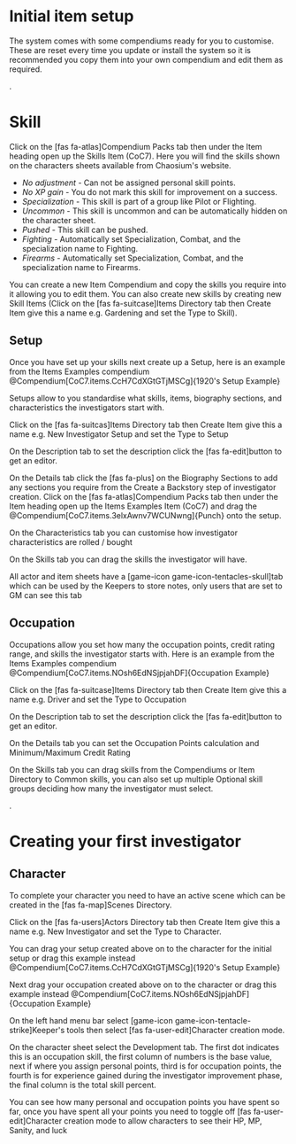 # Initial item setup

The system comes with some compendiums ready for you to customise. These are reset every time you update or install the system so it is recommended you copy them into your own compendium and edit them as required.

.

# Skill

Click on the [fas fa-atlas]Compendium Packs tab then under the Item heading open up the Skills Item (CoC7). Here you will find the skills shown on the characters sheets available from Chaosium's website.

- _No adjustment_ - Can not be assigned personal skill points.
- _No XP gain_ - You do not mark this skill for improvement on a success.
- _Specialization_ - This skill is part of a group like Pilot or Flighting.
- _Uncommon_ - This skill is uncommon and can be automatically hidden on the character sheet.
- _Pushed_ - This skill can be pushed.
- _Fighting_ - Automatically set Specialization, Combat, and the specialization name to Fighting.
- _Firearms_ - Automatically set Specialization, Combat, and the specialization name to Firearms.

You can create a new Item Compendium and copy the skills you require into it allowing you to edit them. You can also create new skills by creating new Skill Items (Click on the [fas fa-suitcase]Items Directory tab then Create Item give this a name e.g. Gardening and set the Type to Skill).

## Setup

Once you have set up your skills next create up a Setup, here is an example from the Items Examples compendium @Compendium[CoC7.items.CcH7CdXGtGTjMSCg]{1920's Setup Example}

Setups allow to you standardise what skills, items, biography sections, and characteristics the investigators start with.

Click on the [fas fa-suitcas]Items Directory tab then Create Item give this a name e.g. New Investigator Setup and set the Type to Setup

On the Description tab to set the description click the [fas fa-edit]button to get an editor.

On the Details tab click the [fas fa-plus] on the Biography Sections to add any sections you require from the Create a Backstory step of investigator creation. Click on the [fas fa-atlas]Compendium Packs tab then under the Item heading open up the Items Examples Item (CoC7) and drag the @Compendium[CoC7.items.3elxAwnv7WCUNwng]{Punch} onto the setup.

On the Characteristics tab you can customise how investigator characteristics are rolled / bought

On the Skills tab you can drag the skills the investigator will have.

All actor and item sheets have a [game-icon game-icon-tentacles-skull]tab which can be used by the Keepers to store notes, only users that are set to GM can see this tab

## Occupation

Occupations allow you set how many the occupation points, credit rating range, and skills the investigator starts with. Here is an example from the Items Examples compendium @Compendium[CoC7.items.NOsh6EdNSjpjahDF]{Occupation Example}

Click on the [fas fa-suitcase]Items Directory tab then Create Item give this a name e.g. Driver and set the Type to Occupation

On the Description tab to set the description click the [fas fa-edit]button to get an editor.

On the Details tab you can set the Occupation Points calculation and Minimum/Maximum Credit Rating

On the Skills tab you can drag skills from the Compendiums or Item Directory to Common skills, you can also set up multiple Optional skill groups deciding how many the investigator must select.

.

# Creating your first investigator

## Character

To complete your character you need to have an active scene which can be created in the [fas fa-map]Scenes Directory.

Click on the [fas fa-users]Actors Directory tab then Create Item give this a name e.g. New Investigator and set the Type to Character.

You can drag your setup created above on to the character for the initial setup or drag this example instead @Compendium[CoC7.items.CcH7CdXGtGTjMSCg]{1920's Setup Example}

Next drag your occupation created above on to the character or drag this example instead @Compendium[CoC7.items.NOsh6EdNSjpjahDF]{Occupation Example}

On the left hand menu bar select [game-icon game-icon-tentacle-strike]Keeper's tools then select [fas fa-user-edit]Character creation mode.

On the character sheet select the Development tab. The first dot indicates this is an occupation skill, the first column of numbers is the base value, next if where you assign personal points, third is for occupation points, the fourth is for experience gained during the investigator improvement phase, the final column is the total skill percent.

You can see how many personal and occupation points you have spent so far, once you have spent all your points you need to toggle off [fas fa-user-edit]Character creation mode to allow characters to see their HP, MP, Sanity, and luck
